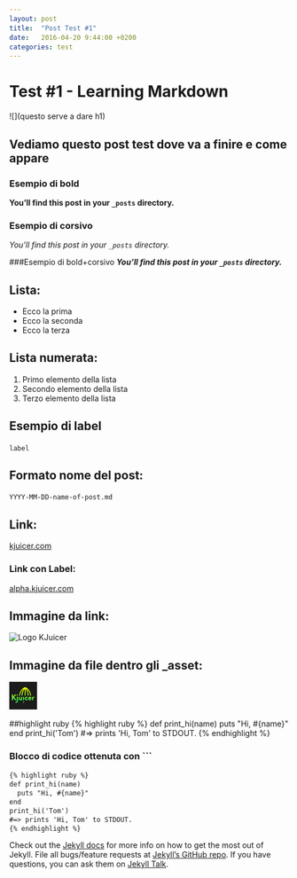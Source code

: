 ```yaml
---
layout: post
title:  "Post Test #1"
date:   2016-04-20 9:44:00 +0200
categories: test
---
```

# Test #1 - Learning Markdown

![](questo serve a dare h1)

## Vediamo questo post test dove va a finire e come appare

### Esempio di bold 
**You’ll find this post in your `_posts` directory.**  

### Esempio di corsivo 
*You’ll find this post in your `_posts` directory.*  

###Esempio di bold+corsivo 
***You’ll find this post in your `_posts` directory.***


## Lista:

* Ecco la prima
* Ecco la seconda
* Ecco la terza

## Lista numerata:

1. Primo elemento della lista
2. Secondo elemento della lista
3. Terzo elemento della lista

## Esempio di label 
`label`

## Formato nome del post: 
`YYYY-MM-DD-name-of-post.md`

## Link:
[kjuicer.com](http://kjuicer.com)

### Link con Label:
[alpha.kjuicer.com][tag-kjuicer]

## Immagine da link:
![Logo KJuicer](http://static.kjuicer.com/kj-landing-page/assets/css/images/logo.svg)

## Immagine da file dentro gli _asset:
![logo KJ sfondo nero](/_assets/Kjuicer-LinkedIn.png)

##highlight ruby
{% highlight ruby %}
def print_hi(name)
  puts "Hi, #{name}"
end
print_hi('Tom')
#=> prints 'Hi, Tom' to STDOUT.
{% endhighlight %}

### Blocco di codice ottenuta con ```

```
{% highlight ruby %}
def print_hi(name)
  puts "Hi, #{name}"
end
print_hi('Tom')
#=> prints 'Hi, Tom' to STDOUT.
{% endhighlight %}
```


Check out the [Jekyll docs][jekyll-docs] for more info on how to get the most out of Jekyll. File all bugs/feature requests at [Jekyll’s GitHub repo][jekyll-gh]. If you have questions, you can ask them on [Jekyll Talk][jekyll-talk].

[jekyll-docs]: http://jekyllrb.com/docs/home
[jekyll-gh]:   https://github.com/jekyll/jekyll
[jekyll-talk]: https://talk.jekyllrb.com/
[tag-kjuicer]: http://alpha.kjuicer.com
